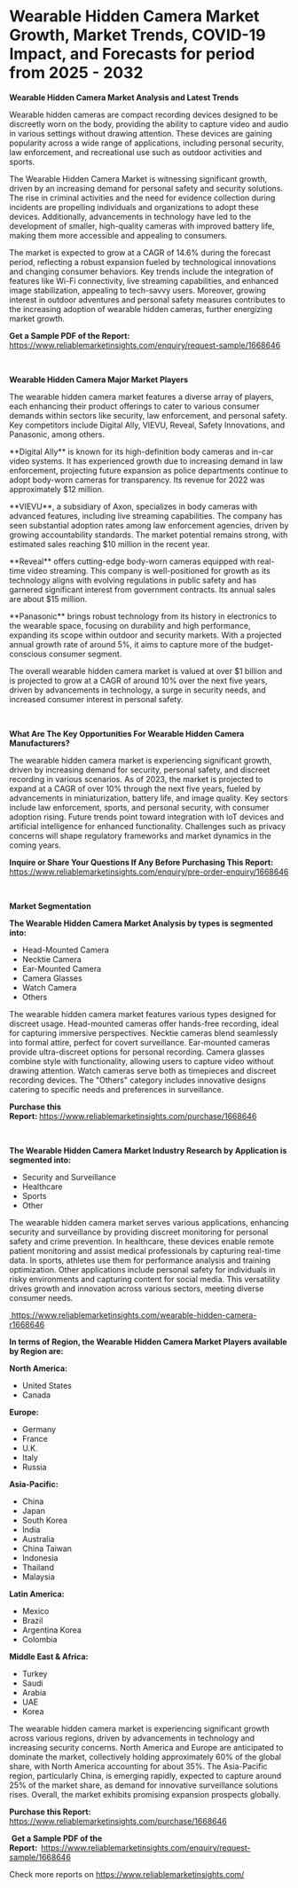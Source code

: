 <p><h1>Wearable Hidden Camera Market Growth, Market Trends, COVID-19 Impact, and Forecasts for period from 2025 - 2032</h1></p><p><strong>Wearable Hidden Camera Market Analysis and Latest Trends</strong></p>
<p><p>Wearable hidden cameras are compact recording devices designed to be discreetly worn on the body, providing the ability to capture video and audio in various settings without drawing attention. These devices are gaining popularity across a wide range of applications, including personal security, law enforcement, and recreational use such as outdoor activities and sports.</p><p>The Wearable Hidden Camera Market is witnessing significant growth, driven by an increasing demand for personal safety and security solutions. The rise in criminal activities and the need for evidence collection during incidents are propelling individuals and organizations to adopt these devices. Additionally, advancements in technology have led to the development of smaller, high-quality cameras with improved battery life, making them more accessible and appealing to consumers.</p><p>The market is expected to grow at a CAGR of 14.6% during the forecast period, reflecting a robust expansion fueled by technological innovations and changing consumer behaviors. Key trends include the integration of features like Wi-Fi connectivity, live streaming capabilities, and enhanced image stabilization, appealing to tech-savvy users. Moreover, growing interest in outdoor adventures and personal safety measures contributes to the increasing adoption of wearable hidden cameras, further energizing market growth.</p></p>
<p><strong>Get a Sample PDF of the Report:&nbsp;</strong> <a href="https://www.reliablemarketinsights.com/enquiry/request-sample/1668646?utm_campaign=1887&utm_medium=2&utm_source=Github&utm_content=ia&utm_term=07022025&utm_id=wearable-hidden-camera">https://www.reliablemarketinsights.com/enquiry/request-sample/1668646</a></p>
<p>&nbsp;</p>
<p><strong>Wearable Hidden Camera Major Market Players</strong></p>
<p><p>The wearable hidden camera market features a diverse array of players, each enhancing their product offerings to cater to various consumer demands within sectors like security, law enforcement, and personal safety. Key competitors include Digital Ally, VIEVU, Reveal, Safety Innovations, and Panasonic, among others.</p><p>**Digital Ally** is known for its high-definition body cameras and in-car video systems. It has experienced growth due to increasing demand in law enforcement, projecting future expansion as police departments continue to adopt body-worn cameras for transparency. Its revenue for 2022 was approximately $12 million.</p><p>**VIEVU**, a subsidiary of Axon, specializes in body cameras with advanced features, including live streaming capabilities. The company has seen substantial adoption rates among law enforcement agencies, driven by growing accountability standards. The market potential remains strong, with estimated sales reaching $10 million in the recent year.</p><p>**Reveal** offers cutting-edge body-worn cameras equipped with real-time video streaming. This company is well-positioned for growth as its technology aligns with evolving regulations in public safety and has garnered significant interest from government contracts. Its annual sales are about $15 million.</p><p>**Panasonic** brings robust technology from its history in electronics to the wearable space, focusing on durability and high performance, expanding its scope within outdoor and security markets. With a projected annual growth rate of around 5%, it aims to capture more of the budget-conscious consumer segment.</p><p>The overall wearable hidden camera market is valued at over $1 billion and is projected to grow at a CAGR of around 10% over the next five years, driven by advancements in technology, a surge in security needs, and increased consumer interest in personal safety.</p></p>
<p>&nbsp;</p>
<p><strong>What Are The Key Opportunities For Wearable Hidden Camera Manufacturers?</strong></p>
<p><p>The wearable hidden camera market is experiencing significant growth, driven by increasing demand for security, personal safety, and discreet recording in various scenarios. As of 2023, the market is projected to expand at a CAGR of over 10% through the next five years, fueled by advancements in miniaturization, battery life, and image quality. Key sectors include law enforcement, sports, and personal security, with consumer adoption rising. Future trends point toward integration with IoT devices and artificial intelligence for enhanced functionality. Challenges such as privacy concerns will shape regulatory frameworks and market dynamics in the coming years.</p></p>
<p><strong>Inquire or Share Your Questions If Any Before Purchasing This Report:</strong> <a href="https://www.reliablemarketinsights.com/enquiry/pre-order-enquiry/1668646?utm_campaign=1887&utm_medium=2&utm_source=Github&utm_content=ia&utm_term=07022025&utm_id=wearable-hidden-camera">https://www.reliablemarketinsights.com/enquiry/pre-order-enquiry/1668646</a></p>
<p>&nbsp;</p>
<p><strong>Market Segmentation</strong></p>
<p><strong>The Wearable Hidden Camera Market Analysis by types is segmented into:</strong></p>
<p><ul><li>Head-Mounted Camera</li><li>Necktie Camera</li><li>Ear-Mounted Camera</li><li>Camera Glasses</li><li>Watch Camera</li><li>Others</li></ul></p>
<p><p>The wearable hidden camera market features various types designed for discreet usage. Head-mounted cameras offer hands-free recording, ideal for capturing immersive perspectives. Necktie cameras blend seamlessly into formal attire, perfect for covert surveillance. Ear-mounted cameras provide ultra-discreet options for personal recording. Camera glasses combine style with functionality, allowing users to capture video without drawing attention. Watch cameras serve both as timepieces and discreet recording devices. The "Others" category includes innovative designs catering to specific needs and preferences in surveillance.</p></p>
<p><strong>Purchase this Report:&nbsp;</strong><a href="https://www.reliablemarketinsights.com/purchase/1668646?utm_campaign=1887&utm_medium=2&utm_source=Github&utm_content=ia&utm_term=07022025&utm_id=wearable-hidden-camera">https://www.reliablemarketinsights.com/purchase/1668646</a></p>
<p>&nbsp;</p>
<p><strong>The Wearable Hidden Camera Market Industry Research by Application is segmented into:</strong></p>
<p><ul><li>Security and Surveillance</li><li>Healthcare</li><li>Sports</li><li>Other</li></ul></p>
<p><p>The wearable hidden camera market serves various applications, enhancing security and surveillance by providing discreet monitoring for personal safety and crime prevention. In healthcare, these devices enable remote patient monitoring and assist medical professionals by capturing real-time data. In sports, athletes use them for performance analysis and training optimization. Other applications include personal safety for individuals in risky environments and capturing content for social media. This versatility drives growth and innovation across various sectors, meeting diverse consumer needs.</p></p>
<p><a href="https://www.reliablemarketinsights.com/wearable-hidden-camera-r1668646?utm_campaign=1887&utm_medium=2&utm_source=Github&utm_content=ia&utm_term=07022025&utm_id=wearable-hidden-camera">&nbsp;https://www.reliablemarketinsights.com/wearable-hidden-camera-r1668646</a></p>
<p><strong>In terms of Region, the Wearable Hidden Camera Market Players available by Region are:</strong></p>
<p>
    <p> <strong> North America: </strong>
        <ul>
            <li>United States</li>
            <li>Canada</li>
        </ul>
        </p> 
    <p> <strong> Europe: </strong>
        <ul>
            <li>Germany</li>
            <li>France</li>
            <li>U.K.</li>
            <li>Italy</li>
            <li>Russia</li>
        </ul>
        </p> 
    <p> <strong> Asia-Pacific: </strong>
        <ul>
            <li>China</li>
            <li>Japan</li>
            <li>South Korea</li>
            <li>India</li>
            <li>Australia</li>
            <li>China Taiwan</li>
            <li>Indonesia</li>
            <li>Thailand</li>
            <li>Malaysia</li>
        </ul>
        </p> 
    <p> <strong> Latin America: </strong>
        <ul>
            <li>Mexico</li>
            <li>Brazil</li>
            <li>Argentina Korea</li>
            <li>Colombia</li>
        </ul>
        </p> 
    <p> <strong> Middle East & Africa: </strong>
        <ul>
            <li>Turkey</li>
            <li>Saudi</li>
            <li>Arabia</li>
            <li>UAE</li>
            <li>Korea</li>
        </ul>
    </p>
    </p>
<p><p>The wearable hidden camera market is experiencing significant growth across various regions, driven by advancements in technology and increasing security concerns. North America and Europe are anticipated to dominate the market, collectively holding approximately 60% of the global share, with North America accounting for about 35%. The Asia-Pacific region, particularly China, is emerging rapidly, expected to capture around 25% of the market share, as demand for innovative surveillance solutions rises. Overall, the market exhibits promising expansion prospects globally.</p></p>
<p><strong>Purchase this Report: </strong><a href="https://www.reliablemarketinsights.com/purchase/1668646?utm_campaign=1887&utm_medium=2&utm_source=Github&utm_content=ia&utm_term=07022025&utm_id=wearable-hidden-camera">https://www.reliablemarketinsights.com/purchase/1668646</a></p>
<p>&nbsp;<strong>Get a Sample PDF of the Report:&nbsp;&nbsp;</strong><a href="https://www.reliablemarketinsights.com/enquiry/request-sample/1668646?utm_campaign=1887&utm_medium=2&utm_source=Github&utm_content=ia&utm_term=07022025&utm_id=wearable-hidden-camera">https://www.reliablemarketinsights.com/enquiry/request-sample/1668646</a></p>
<p><strong></strong></p>
<p>Check more reports on <a href="https://www.reliablemarketinsights.com/?utm_campaign=1887&utm_medium=2&utm_source=Github&utm_content=ia&utm_term=07022025&utm_id=wearable-hidden-camera">https://www.reliablemarketinsights.com/</a></p>